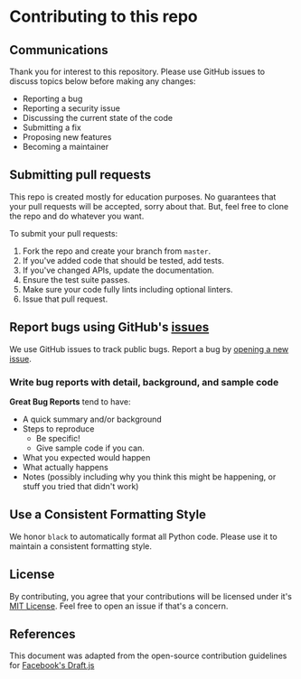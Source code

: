 # Contributing to this repo

## Communications

Thank you for interest to this repository. Please use GitHub issues to
discuss topics below before making any changes:

- Reporting a bug
- Reporting a security issue
- Discussing the current state of the code
- Submitting a fix
- Proposing new features
- Becoming a maintainer

## Submitting pull requests

This repo is created mostly for education purposes. No guarantees that
your pull requests will be accepted, sorry about that. But, feel free
to clone the repo and do whatever you want.

To submit your pull requests:

1. Fork the repo and create your branch from `master`.
2. If you've added code that should be tested, add tests.
3. If you've changed APIs, update the documentation.
4. Ensure the test suite passes.
5. Make sure your code fully lints including optional linters.
6. Issue that pull request.

## Report bugs using GitHub's [issues](https://github.com/kolatz/umbr_api/issues)

We use GitHub issues to track public bugs. Report a bug by
[opening a new issue](https://github.com/kolatz/umbr_api/issues/new).

### Write bug reports with detail, background, and sample code

**Great Bug Reports** tend to have:

- A quick summary and/or background
- Steps to reproduce
    - Be specific!
    - Give sample code if you can.
- What you expected would happen
- What actually happens
- Notes (possibly including why you think this might be happening, or stuff you tried that didn't work)

## Use a Consistent Formatting Style

We honor `black` to automatically format all Python code. Please use it to
maintain a consistent formatting style.

## License

By contributing, you agree that your contributions will be licensed under
it's [MIT License](http://choosealicense.com/licenses/mit/). Feel free
to open an issue if that's a concern.

## References

This document was adapted from the open-source contribution guidelines for
[Facebook's Draft.js](https://github.com/facebook/draft-js/blob/a9316a723f9e918afde44dea68b5f9f39b7d9b00/CONTRIBUTING.md)
